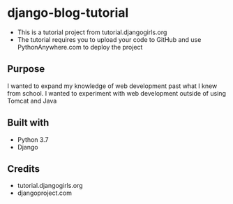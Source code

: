 # django-blog-tutorial
* This is a tutorial project from tutorial.djangogirls.org
* The tutorial requires you to upload your code to GitHub and use PythonAnywhere.com to deploy the project


## Purpose 
I wanted to expand my knowledge of web development past what I knew from school. I wanted to experiment with web development outside of using Tomcat and Java

## Built with
* Python 3.7
* Django


## Credits
* tutorial.djangogirls.org
* djangoproject.com
